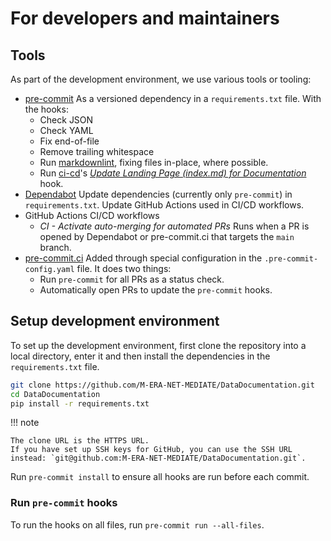 <!-- markdownlint-disable MD046 -->
# For developers and maintainers

## Tools

As part of the development environment, we use various tools or tooling:

- [pre-commit](https://pre-commit.com)
  As a versioned dependency in a `requirements.txt` file.
  With the hooks:
  - Check JSON
  - Check YAML
  - Fix end-of-file
  - Remove trailing whitespace
  - Run [markdownlint](https://github.com/DavidAnson/markdownlint-cli2), fixing files in-place, where possible.
  - Run [ci-cd](https://SINTEF.github.io/ci-cd)'s [_Update Landing Page (index.md) for Documentation_](https://SINTEF.github.io/ci-cd/latest/hooks/docs_landing_page) hook.
- [Dependabot](https://docs.github.com/en/code-security/dependabot)
  Update dependencies (currently only `pre-commit`) in `requirements.txt`.
  Update GitHub Actions used in CI/CD workflows.
- GitHub Actions CI/CD workflows
  - _CI - Activate auto-merging for automated PRs_
    Runs when a PR is opened by Dependabot or pre-commit.ci that targets the `main` branch.
- [pre-commit.ci](https://pre-commit.ci)
  Added through special configuration in the `.pre-commit-config.yaml` file.
  It does two things:
  - Run `pre-commit` for all PRs as a status check.
  - Automatically open PRs to update the `pre-commit` hooks.

## Setup development environment

To set up the development environment, first clone the repository into a local directory, enter it and then install the dependencies in the `requirements.txt` file.

```bash
git clone https://github.com/M-ERA-NET-MEDIATE/DataDocumentation.git
cd DataDocumentation
pip install -r requirements.txt
```

!!! note

    The clone URL is the HTTPS URL.
    If you have set up SSH keys for GitHub, you can use the SSH URL instead: `git@github.com:M-ERA-NET-MEDIATE/DataDocumentation.git`.

Run `pre-commit install` to ensure all hooks are run before each commit.

### Run `pre-commit` hooks

To run the hooks on all files, run `pre-commit run --all-files`.
